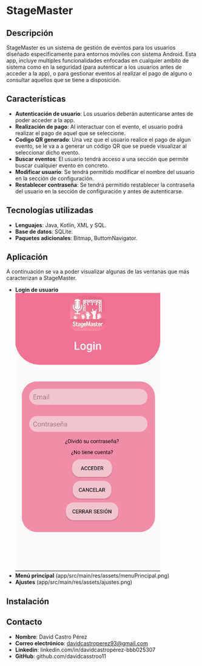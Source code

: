 # StageMaster

## Descripción
StageMaster es un sistema de gestión de eventos para los usuarios diseñado especificamente para entornos móviles con sistema Android. Esta app, incluye
multiples funcionalidades enfocadas en cualquier ambito de sistema como en la seguridad (para autenticar a los usuarios antes de acceder a la app), o para gestionar
eventos al realizar el pago de alguno o consultar aquellos que se tiene a disposición.

## Características
- **Autenticación de usuario**: Los usuarios deberán autenticarse antes de poder acceder a la app.
- **Realización de pago**: Al interactuar con el evento, el usuario podrá realizar el pago de aquel que se seleccione.
- **Codigo QR generado**: Una vez que el usuario realice el pago de algun evento, se le va a a generar un código QR que se puede visualizar al seleccionar dicho evento.
- **Buscar eventos**: El usuario tendrá acceso a una sección que permite buscar cualquier evento en concreto.
- **Modificar usuario**: Se tendrá permitido modificar el nombre del usuario en la sección de configuración.
- **Restablecer contraseña**: Se tendrá permitido restablecer la contraseña del usuario en la sección de configuración y antes de autenticarse.

## Tecnologías utilizadas
- **Lenguajes**: Java, Kotlin, XML y SQL.
- **Base de datos**: SQLite.
- **Paquetes adicionales**: Bitmap, ButtomNavigator.

## Aplicación
A continuación se va a poder visualizar algunas de las ventanas que más caracterizan a StageMaster.
- **Login de usuario**
![Login de usuario](app/src/main/res/assets/login.png)
- **Menú principal**
(app/src/main/res/assets/menuPrincipal.png)
- **Ajustes**
(app/src/main/res/assets/ajustes.png)

## Instalación

## Contacto
- **Nombre**: David Castro Pérez
- **Correo electrónico**: davidcastroperez93@gmail.com
- **Linkedin**: linkedin.com/in/davidcastropérez-bbb025307
- **GitHub**: github.com/davidcasstroo11
